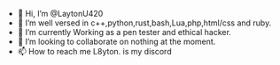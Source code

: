 - 👋 Hi, I’m @LaytonU420
- 👀 I’m well versed in c++,python,rust,bash,Lua,php,html/css and ruby.
- 🌱 I’m currently Working as a pen tester and ethical hacker.
- 💞️ I’m looking to collaborate on nothing at the moment.
- 📫 How to reach me L8yton. is my discord

<!---
LaytonU420/LaytonU420 is a ✨ special ✨ repository because its `README.md` (this file) appears on your GitHub profile.
You can click the Preview link to take a look at your changes.
--->
